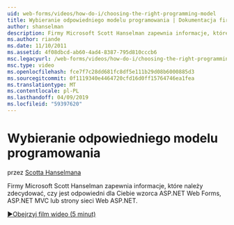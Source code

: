 ```yaml
---
uid: web-forms/videos/how-do-i/choosing-the-right-programming-model
title: Wybieranie odpowiedniego modelu programowania | Dokumentacja firmy Microsoft
author: shanselman
description: Firmy Microsoft Scott Hanselman zapewnia informacje, które należy zdecydować, czy jest odpowiedni dla Ciebie wzorca ASP.NET Web Forms, ASP.NET MVC lub strony sieci Web ASP.NET.
ms.author: riande
ms.date: 11/10/2011
ms.assetid: 4f08dbcd-ab60-4ad4-8387-795d810cccb6
msc.legacyurl: /web-forms/videos/how-do-i/choosing-the-right-programming-model
msc.type: video
ms.openlocfilehash: fce7f7c28dd681fc8df5e111b29d08b6000885d3
ms.sourcegitcommit: 0f1119340e4464720cfd16d0ff15764746ea1fea
ms.translationtype: MT
ms.contentlocale: pl-PL
ms.lasthandoff: 04/09/2019
ms.locfileid: "59397620"
---
```

# <a name="choosing-the-right-programming-model"></a>Wybieranie odpowiedniego modelu programowania

przez [Scotta Hanselmana](https://github.com/shanselman)

Firmy Microsoft Scott Hanselman zapewnia informacje, które należy zdecydować, czy jest odpowiedni dla Ciebie wzorca ASP.NET Web Forms, ASP.NET MVC lub strony sieci Web ASP.NET.

[&#9654;Obejrzyj film wideo (5 minut)](https://channel9.msdn.com/Blogs/ASP-NET-Site-Videos/choosing-the-right-programming-model)
